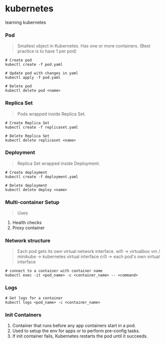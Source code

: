 # kubernetes
learning kubernetes

### Pod
> Smallest object in Kubernetes. Has one or more containers. (Best practice is to have 1 per pod)
```
# Create pod
kubectl create -f pod.yaml
```
```
# Update pod with changes in yaml
kubectl apply -f pod.yaml
```
```
# Delete pod
kubectl delete pod <name>
```

### Replica Set
> Pods wrapped inside Replica Set.
```
# Create Replica Set
kubectl create -f replicaset.yaml
```
```
# Delete Replica Set
kubectl delete replicaset <name>
```

### Deployment
> Replica Set wrapped inside Deployment.
```
# Create deployment
kubectl create -f deployment.yaml
```
```
# Delete deployment
kubectl delete deploy <name>
```

### Multi-container Setup
> Uses
1. Health checks
2. Proxy container


### Network structure
> Each pod gets its own virtual network interface. 
> wifi -> virtualbox vm / minikube -> kubernetes virtual interface cr0 -> each pod's own virtual interface

```
# connect to a container with container name
kubectl exec -it <pod_name> -c <container_name> -- <command>
```

### Logs
```
# Get logs for a container
kubectl logs <pod_name> -c <container_name>
```

### Init Containers
1. Container that runs before any app containers start in a pod.
2. Used to setup the env for apps or to perform pre-config tasks.
3. If init container fails, Kubernetes restarts the pod until it succeeds.
